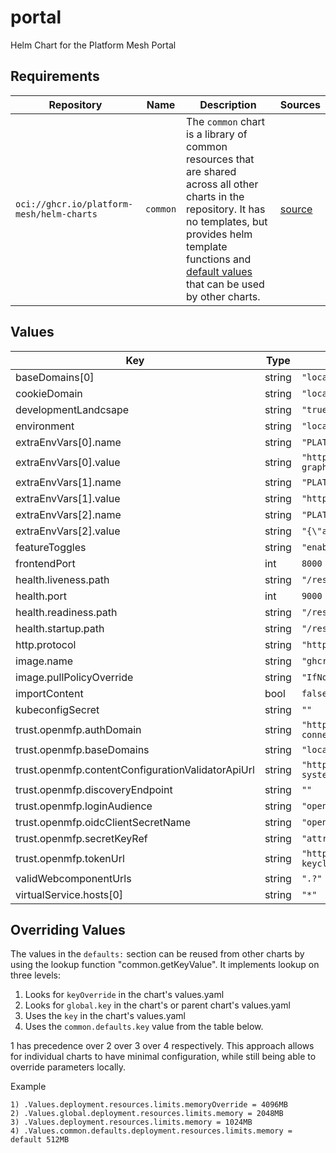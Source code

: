 # portal

Helm Chart for the Platform Mesh Portal

## Requirements

| Repository | Name | Description | Sources |
|------------|------|-------------|---------|
| `oci://ghcr.io/platform-mesh/helm-charts` | `common` | The `common` chart is a library of common resources that are shared across all other charts in the repository. It has no templates, but provides helm template functions and [default values](https://github.com/platform-mesh/helm-charts/blob/main/charts/common/values.yaml) that can be used by other charts. |[source](https://github.com/platform-mesh/helm-charts/tree/main/charts/common)|
## Values
| Key | Type | Default | Description |
|-----|------|---------|-------------|
| baseDomains[0] | string | `"localhost"` |  |
| cookieDomain | string | `"localhost"` |  |
| developmentLandcsape | string | `"true"` |  |
| environment | string | `"local"` |  |
| extraEnvVars[0].name | string | `"PLATFORM_MESH_PORTAL_CONTEXT_CRD_GATEWAY_API_URL"` |  |
| extraEnvVars[0].value | string | `"https://${org-subdomain}portal.dev.local:8443/api/kubernetes-graphql-gateway/root:orgs:${org-name}/graphql"` |  |
| extraEnvVars[1].name | string | `"PLATFORM_MESH_PORTAL_CONTEXT_IAM_SERVICE_API_URL"` |  |
| extraEnvVars[1].value | string | `"https://portal.dev.local:8443/iam/query"` |  |
| extraEnvVars[2].name | string | `"PLATFORM_MESH_PORTAL_CONTEXT_IAM_ENTITY_CONFIG"` |  |
| extraEnvVars[2].value | string | `"{\"account\":{\"contextProperty\":\"entityId\"}}"` |  |
| featureToggles | string | `"enableSessionAutoRefresh=true"` |  |
| frontendPort | int | `8000` |  |
| health.liveness.path | string | `"/rest/health"` |  |
| health.port | int | `9000` |  |
| health.readiness.path | string | `"/rest/health"` |  |
| health.startup.path | string | `"/rest/health"` |  |
| http.protocol | string | `"http"` |  |
| image.name | string | `"ghcr.io/openmfp/portal"` |  |
| image.pullPolicyOverride | string | `"IfNotPresent"` |  |
| importContent | bool | `false` |  |
| kubeconfigSecret | string | `""` |  |
| trust.openmfp.authDomain | string | `"http://localhost:8000/keycloak/realms/openmfp/protocol/openid-connect/auth"` |  |
| trust.openmfp.baseDomains | string | `"localhost"` |  |
| trust.openmfp.contentConfigurationValidatorApiUrl | string | `"http://openmfp-extension-manager-operator-server.openmfp-system.svc.cluster.local:8088/validate"` |  |
| trust.openmfp.discoveryEndpoint | string | `""` |  |
| trust.openmfp.loginAudience | string | `"openmfp"` |  |
| trust.openmfp.oidcClientSecretName | string | `"openmfp-client"` |  |
| trust.openmfp.secretKeyRef | string | `"attribute.client_secret"` |  |
| trust.openmfp.tokenUrl | string | `"http://openmfp-keycloak/keycloak/realms/openmfp/protocol/openid-connect/token"` |  |
| validWebcomponentUrls | string | `".?"` |  |
| virtualService.hosts[0] | string | `"*"` |  |

## Overriding Values

The values in the `defaults:` section can be reused from other charts by using the lookup function "common.getKeyValue". It implements lookup on three levels:

1. Looks for `keyOverride` in the chart's values.yaml
2. Looks for `global.key` in the chart's or parent chart's values.yaml
3. Uses the `key` in the chart's values.yaml
4. Uses the `common.defaults.key` value from the table below.

1 has precedence over 2 over 3 over 4 respectively. This approach allows for individual charts to have minimal configuration, while still being able to override parameters locally.

Example
```
1) .Values.deployment.resources.limits.memoryOverride = 4096MB
2) .Values.global.deployment.resources.limits.memory = 2048MB
3) .Values.deployment.resources.limits.memory = 1024MB
4) .Values.common.defaults.deployment.resources.limits.memory = default 512MB
```
